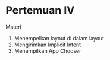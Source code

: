 # Pertemuan IV
Materi
1. Menempelkan layout di dalam layout
2. Mengirimkan Implicit Intent
3. Menampilkan App Chooser